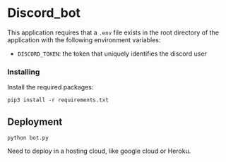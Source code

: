 # Discord_bot

This application requires that a `.env` file exists in the root directory of the application with the following environment variables:

* `DISCORD_TOKEN`: the token that uniquely identifies the discord user

### Installing
Install the required packages:

```
pip3 install -r requirements.txt
```

## Deployment


```
python bot.py
```

Need to deploy in a hosting cloud, like google cloud or Heroku.



